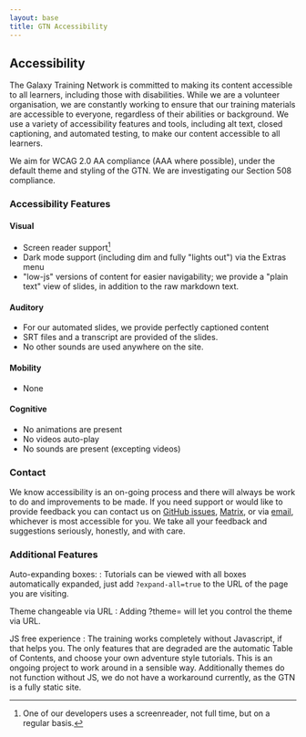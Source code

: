 ```yaml
---
layout: base
title: GTN Accessibility
---
```


## Accessibility

The Galaxy Training Network is committed to making its content accessible to all learners, including those with disabilities. While we are a volunteer organisation, we are constantly working to ensure that our training materials are accessible to everyone, regardless of their abilities or background. We use a variety of accessibility features and tools, including alt text, closed captioning, and automated testing, to make our content accessible to all learners.

We aim for WCAG 2.0 AA compliance (AAA where possible), under the default theme and styling of the GTN. We are investigating our Section 508 compliance.

### Accessibility Features

#### Visual

- Screen reader support[^screenreader]
- Dark mode support (including dim and fully "lights out") via the Extras menu
- "low-js" versions of content for easier navigability; we provide a "plain text" view of slides, in addition to the raw markdown text.

[^screenreader]: One of our developers uses a screenreader, not full time, but on a regular basis.

#### Auditory

- For our automated slides, we provide perfectly captioned content
- SRT files and a transcript are provided of the slides.
- No other sounds are used anywhere on the site.

#### Mobility

- None

#### Cognitive

- No animations are present
- No videos auto-play
- No sounds are present (excepting videos)


### Contact

We know accessibility is an on-going process and there will always be work to do and improvements to be made. If you need support or would like to provide feedback you can contact us on [GitHub issues](https://github.com/galaxyproject/training-material/issues/new), [Matrix](https://matrix.to/#/#Galaxy-Training-Network_Lobby:gitter.im), or via [email](mailto:galaxytrainingnetwork@gmail.com), whichever is most accessible for you. We take all your feedback and suggestions seriously, honestly, and with care.

### Additional Features

Auto-expanding boxes:
:  Tutorials can be viewed with all boxes automatically expanded, just add `?expand-all=true` to the URL of the page you are visiting.

Theme changeable via URL
:  Adding ?theme= will let you control the theme via URL.

JS free experience
:  The training works completely without Javascript, if that helps you. The only features that are degraded are the automatic Table of Contents, and choose your own adventure style tutorials. This is an ongoing project to work around in a sensible way. Additionally themes do not function without JS, we do not have a workaround currently, as the GTN is a fully static site.
